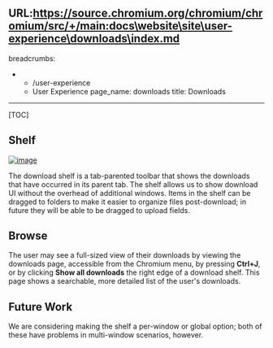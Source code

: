URL:https://source.chromium.org/chromium/chromium/src/+/main:docs\website\site\user-experience\downloads\index.md
---
breadcrumbs:
- - /user-experience
  - User Experience
page_name: downloads
title: Downloads
---

[TOC]

## Shelf

[<img alt="image"
src="/user-experience/downloads/download_shelf.png">](/user-experience/downloads/download_shelf.png)

The download shelf is a tab-parented toolbar that shows the downloads that have
occurred in its parent tab. The shelf allows us to show download UI without the
overhead of additional windows. Items in the shelf can be dragged to folders to
make it easier to organize files post-download; in future they will be able to
be dragged to upload fields.

## Browse

The user may see a full-sized view of their downloads by viewing the downloads
page, accessible from the Chromium menu, by pressing **Ctrl+J**, or by clicking
**Show all downloads** the right edge of a download shelf. This page shows a
searchable, more detailed list of the user's downloads.

## Future Work

We are considering making the shelf a per-window or global option; both of these
have problems in multi-window scenarios, however.
